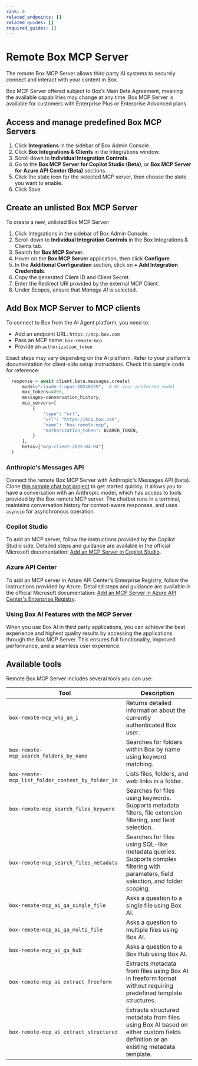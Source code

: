 ```yaml
---
rank: 0
related_endpoints: []
related_guides: []
required_guides: []
---
```


# Remote Box MCP Server

The remote Box MCP Server allows third party AI systems to securely connect and interact with your content in Box.

<Message type='notice'>
  Box MCP Server offered subject to Box’s Main Beta Agreement, meaning the available capabilities may change at any time. Box MCP Server is available for customers with Enterprise Plus or Enterprise Advanced plans.
</Message>

## Access and manage predefined Box MCP Servers

1. Click **Integrations** in the sidebar of Box Admin Console. 
2. Click **Box Integrations & Clients** in the Integrations window.
3. Scroll down to **Individual Integration Controls**.
4. Go to the **Box MCP Server for Copilot Studio (Beta)**, or **Box MCP Server for Azure API Center (Beta)** sections. 
5. Click the state icon for the selected MCP server, then choose the state you want to enable.
6. Click Save.

## Create an unlisted Box MCP Server

To create a new, unlisted Box MCP Server:

1. Click Integrations in the sidebar of Box Admin Console.
2. Scroll down to **Individual Integration Controls** in the Box Integrations & Clients tab.
3. Search for **Box MCP Server**. 
4. Hover on the **Box MCP Server** application, then click **Configure**.
5. In the **Additional Configuration** section, click on **+ Add Integration Credentials**.
6. Copy the generated Client ID and Client Secret.
7. Enter the Redirect URI provided by the external MCP Client.
8. Under Scopes, ensure that *Manage AI* is selected.

## Add Box MCP Server to MCP clients

To connect to Box from the AI Agent platform, you need to:

* Add an endpoint URL: `https://mcp.box.com`
* Pass an MCP name: `box-remote-mcp`
* Provide an `authorization_token`

Exact steps may vary depending on the AI platform. Refer to your platform’s documentation for client-side setup instructions. Check this sample code for reference:

```python
  response = await client.beta.messages.create(
      model="claude-3-opus-20240229",  # Or your preferred model
      max_tokens=4096,
      messages=conversation_history,
      mcp_servers=[
          {
              "type": "url",
              "url": "https://mcp.box.com",
              "name": "box-remote-mcp",
              "authorization_token": BEARER_TOKEN,
          }
      ],
      betas=["mcp-client-2025-04-04"]
  )
```

### Anthropic's Messages API

Connect the remote Box MCP Server with Anthropic's Messages API (beta). Clone [this sample chat bot project](https://github.com/box-community/remote-box-mcp-anthropic) to get started quickly. It allows you to have a conversation with an Anthropic model, which has access to tools provided by the Box remote MCP server. The chatbot runs in a terminal, maintains conversation history for context-aware responses, and uses `asyncio` for asynchronous operation.

### Copilot Studio

To add an MCP server, follow the instructions provided by the Copilot Studio side. Detailed steps and guidance are available in the official Microsoft documentation: [Add an MCP Server in Copilot Studio](https://learn.microsoft.com/en-us/microsoft-copilot-studio/agent-extend-action-mcp#add-tools-from-an-existing-mcp-connector-to-an-agent).

### Azure API Center

To add an MCP server in Azure API Center's Enterprise Registry, follow the instructions provided by Azure. Detailed steps and guidance are available in the official Microsoft documentation: [Add an MCP Server in Azure API Center's Enterprise Registry](https://learn.microsoft.com/en-us/azure/api-center/register-discover-mcp-server).

### Using Box AI Features with the MCP Server

When you use Box AI in third party applications, you can achieve the best experience and highest quality results by accessing the applications through the Box MCP Server. This ensures full functionality, improved performance, and a seamless user experience.

## Available tools

Remote Box MCP Server includes several tools you can use:

| Tool| Description|
|--------|--------|
| `box-remote-mcp_who_am_i`| Returns detailed information about the currently authenticated Box user.|
| `box-remote-mcp_search_folders_by_name`| Searches for folders within Box by name using keyword matching.|
| `box-remote-mcp_list_folder_content_by_folder_id`| Lists files, folders, and web links in a folder. |
| `box-remote-mcp_search_files_keyword`| Searches for files using keywords. Supports metadata filters, file extension filtering, and field selection.|
| `box-remote-mcp_search_files_metadata`| Searches for files using SQL-like metadata queries. Supports complex filtering with parameters, field selection, and folder scoping.|
| `box-remote-mcp_ai_qa_single_file`| Asks a question to a single file using Box AI.|
| `box-remote-mcp_ai_qa_multi_file`| Asks a question to multiple files using Box AI.|
| `box-remote-mcp_ai_qa_hub`| Asks a question to a Box Hub using Box AI.|
| `box-remote-mcp_ai_extract_freeform`| Extracts metadata from files using Box AI in freeform format without requiring predefined template structures.|
| `box-remote-mcp_ai_extract_structured`| Extracts structured metadata from files using Box AI based on either custom fields definition or an existing metadata template.|